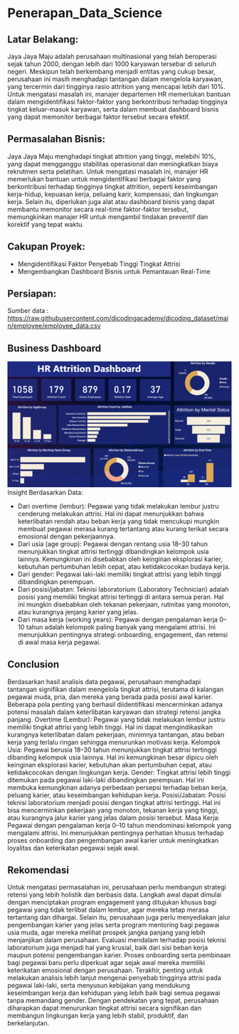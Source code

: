 # Penerapan_Data_Science
## Latar Belakang:
Jaya Jaya Maju adalah perusahaan multinasional yang telah beroperasi sejak tahun 2000, dengan lebih dari 1000 karyawan tersebar di seluruh negeri. Meskipun telah berkembang menjadi entitas yang cukup besar, perusahaan ini masih menghadapi tantangan dalam mengelola karyawan, yang tercermin dari tingginya rasio attrition yang mencapai lebih dari 10%. Untuk mengatasi masalah ini, manajer departemen HR memerlukan bantuan dalam mengidentifikasi faktor-faktor yang berkontribusi terhadap tingginya tingkat keluar-masuk karyawan, serta dalam membuat dashboard bisnis yang dapat memonitor berbagai faktor tersebut secara efektif.
## Permasalahan Bisnis:
Jaya Jaya Maju menghadapi tingkat attrition yang tinggi, melebihi 10%, yang dapat mengganggu stabilitas operasional dan meningkatkan biaya rekrutmen serta pelatihan. Untuk mengatasi masalah ini, manajer HR memerlukan bantuan untuk mengidentifikasi berbagai faktor yang berkontribusi terhadap tingginya tingkat attrition, seperti keseimbangan kerja-hidup, kepuasan kerja, peluang karir, kompensasi, dan lingkungan kerja. Selain itu, diperlukan juga alat atau dashboard bisnis yang dapat membantu memonitor secara real-time faktor-faktor tersebut, memungkinkan manajer HR untuk mengambil tindakan preventif dan korektif yang tepat waktu.
## Cakupan Proyek:
- Mengidentifikasi Faktor Penyebab Tinggi Tingkat Attrisi 
- Mengembangkan Dashboard Bisnis untuk Pemantauan Real-Time
## Persiapan:
Sumber data : https://raw.githubusercontent.com/dicodingacademy/dicoding_dataset/main/employee/employee_data.csv
## Business Dashboard
![Dashboard](./Nuraisah-Dashboard.png)
Insight Berdasarkan Data:
- Dari overtime (lembur): Pegawai yang tidak melakukan lembur justru cenderung melakukan attrisi. Hal ini dapat menunjukkan bahwa keterlibatan rendah atau beban kerja yang tidak mencukupi mungkin membuat pegawai merasa kurang tertantang atau kurang terikat secara emosional dengan pekerjaannya.
- Dari usia (age group): Pegawai dengan rentang usia 18–30 tahun menunjukkan tingkat attrisi tertinggi dibandingkan kelompok usia lainnya. Kemungkinan ini disebabkan oleh keinginan eksplorasi karier, kebutuhan pertumbuhan lebih cepat, atau ketidakcocokan budaya kerja.
- Dari gender: Pegawai laki-laki memiliki tingkat attrisi yang lebih tinggi dibandingkan perempuan.
- Dari posisi/jabatan: Teknisi laboratorium (Laboratory Technician) adalah posisi yang memiliki tingkat attrisi tertinggi di antara semua peran. Hal ini mungkin disebabkan oleh tekanan pekerjaan, rutinitas yang monoton, atau kurangnya jenjang karier yang jelas.
- Dari masa kerja (working years): Pegawai dengan pengalaman kerja 0–10 tahun adalah kelompok paling banyak yang mengalami attrisi. Ini menunjukkan pentingnya strategi onboarding, engagement, dan retensi di awal masa kerja pegawai.
## Conclusion
Berdasarkan hasil analisis data pegawai, perusahaan menghadapi tantangan signifikan dalam mengelola tingkat attrisi, terutama di kalangan pegawai muda, pria, dan mereka yang berada pada posisi awal karier. Beberapa pola penting yang berhasil diidentifikasi mencerminkan adanya potensi masalah dalam keterlibatan karyawan dan strategi retensi jangka panjang.
Overtime (Lembur): Pegawai yang tidak melakukan lembur justru memiliki tingkat attrisi yang lebih tinggi. Hal ini dapat mengindikasikan kurangnya keterlibatan dalam pekerjaan, minimnya tantangan, atau beban kerja yang terlalu ringan sehingga menurunkan motivasi kerja.
Kelompok Usia: Pegawai berusia 18–30 tahun menunjukkan tingkat attrisi tertinggi dibanding kelompok usia lainnya. Hal ini kemungkinan besar dipicu oleh keinginan eksplorasi karier, kebutuhan akan pertumbuhan cepat, atau ketidakcocokan dengan lingkungan kerja.
Gender: Tingkat attrisi lebih tinggi ditemukan pada pegawai laki-laki dibandingkan perempuan. Hal ini membuka kemungkinan adanya perbedaan persepsi terhadap beban kerja, peluang karier, atau keseimbangan kehidupan kerja.
Posisi/Jabatan: Posisi teknisi laboratorium menjadi posisi dengan tingkat attrisi tertinggi. Hal ini bisa mencerminkan pekerjaan yang monoton, tekanan kerja yang tinggi, atau kurangnya jalur karier yang jelas dalam posisi tersebut.
Masa Kerja: Pegawai dengan pengalaman kerja 0–10 tahun mendominasi kelompok yang mengalami attrisi. Ini menunjukkan pentingnya perhatian khusus terhadap proses onboarding dan pengembangan awal karier untuk meningkatkan loyalitas dan keterikatan pegawai sejak awal.
## Rekomendasi
Untuk mengatasi permasalahan ini, perusahaan perlu membangun strategi retensi yang lebih holistik dan berbasis data. Langkah awal dapat dimulai dengan menciptakan program engagement yang ditujukan khusus bagi pegawai yang tidak terlibat dalam lembur, agar mereka tetap merasa tertantang dan dihargai. Selain itu, perusahaan juga perlu menyediakan jalur pengembangan karier yang jelas serta program mentoring bagi pegawai usia muda, agar mereka melihat prospek jangka panjang yang lebih menjanjikan dalam perusahaan. Evaluasi mendalam terhadap posisi teknisi laboratorium juga menjadi hal yang krusial, baik dari sisi beban kerja maupun potensi pengembangan karier. Proses onboarding serta pembinaan bagi pegawai baru perlu diperkuat agar sejak awal mereka memiliki keterikatan emosional dengan perusahaan. Terakhir, penting untuk melakukan analisis lebih lanjut mengenai penyebab tingginya attrisi pada pegawai laki-laki, serta menyusun kebijakan yang mendukung keseimbangan kerja dan kehidupan yang lebih baik bagi semua pegawai tanpa memandang gender. Dengan pendekatan yang tepat, perusahaan diharapkan dapat menurunkan tingkat attrisi secara signifikan dan membangun lingkungan kerja yang lebih stabil, produktif, dan berkelanjutan.

